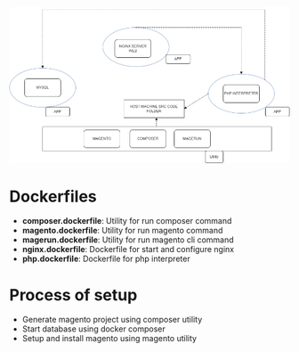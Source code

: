 ![Magento 2 Docker architecture](./images/magento2_docker_architecture.png)

# Dockerfiles
- **composer.dockerfile**: Utility for run composer command
- **magento.dockerfile**: Utility for run magento command
- **magerun.dockerfile**: Utility for run magento cli command
- **nginx.dockerfile**: Dockerfile for start and configure nginx
- **php.dockerfile**: Dockerfile for php interpreter

# Process of setup
- Generate magento project using composer utility
- Start database using docker composer
- Setup and install magento using magento utility

